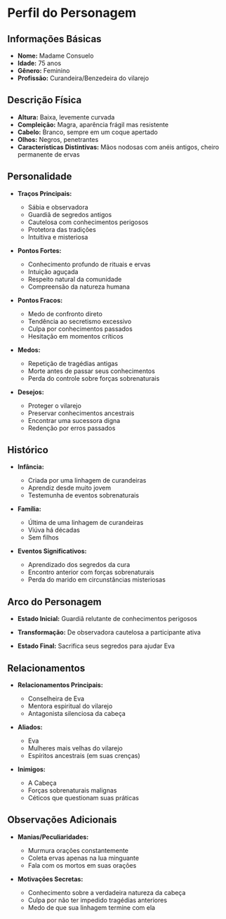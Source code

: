 # Perfil do Personagem

## Informações Básicas
- **Nome:** Madame Consuelo
- **Idade:** 75 anos
- **Gênero:** Feminino
- **Profissão:** Curandeira/Benzedeira do vilarejo

## Descrição Física
- **Altura:** Baixa, levemente curvada
- **Compleição:** Magra, aparência frágil mas resistente
- **Cabelo:** Branco, sempre em um coque apertado
- **Olhos:** Negros, penetrantes
- **Características Distintivas:** Mãos nodosas com anéis antigos, cheiro permanente de ervas

## Personalidade
- **Traços Principais:**
  - Sábia e observadora
  - Guardiã de segredos antigos
  - Cautelosa com conhecimentos perigosos
  - Protetora das tradições
  - Intuitiva e misteriosa
  
- **Pontos Fortes:**
  - Conhecimento profundo de rituais e ervas
  - Intuição aguçada
  - Respeito natural da comunidade
  - Compreensão da natureza humana
  
- **Pontos Fracos:**
  - Medo de confronto direto
  - Tendência ao secretismo excessivo
  - Culpa por conhecimentos passados
  - Hesitação em momentos críticos

- **Medos:**
  - Repetição de tragédias antigas
  - Morte antes de passar seus conhecimentos
  - Perda do controle sobre forças sobrenaturais
  
- **Desejos:**
  - Proteger o vilarejo
  - Preservar conhecimentos ancestrais
  - Encontrar uma sucessora digna
  - Redenção por erros passados

## Histórico
- **Infância:**
  - Criada por uma linhagem de curandeiras
  - Aprendiz desde muito jovem
  - Testemunha de eventos sobrenaturais
  
- **Família:**
  - Última de uma linhagem de curandeiras
  - Viúva há décadas
  - Sem filhos
  
- **Eventos Significativos:**
  - Aprendizado dos segredos da cura
  - Encontro anterior com forças sobrenaturais
  - Perda do marido em circunstâncias misteriosas

## Arco do Personagem
- **Estado Inicial:**
  Guardiã relutante de conhecimentos perigosos
  
- **Transformação:**
  De observadora cautelosa a participante ativa
  
- **Estado Final:**
  Sacrifica seus segredos para ajudar Eva

## Relacionamentos
- **Relacionamentos Principais:**
  - Conselheira de Eva
  - Mentora espiritual do vilarejo
  - Antagonista silenciosa da cabeça
  
- **Aliados:**
  - Eva
  - Mulheres mais velhas do vilarejo
  - Espíritos ancestrais (em suas crenças)
  
- **Inimigos:**
  - A Cabeça
  - Forças sobrenaturais malignas
  - Céticos que questionam suas práticas

## Observações Adicionais
- **Manias/Peculiaridades:**
  - Murmura orações constantemente
  - Coleta ervas apenas na lua minguante
  - Fala com os mortos em suas orações
  
- **Motivações Secretas:**
  - Conhecimento sobre a verdadeira natureza da cabeça
  - Culpa por não ter impedido tragédias anteriores
  - Medo de que sua linhagem termine com ela
